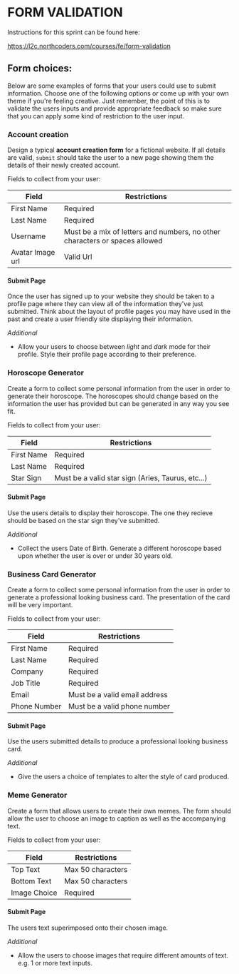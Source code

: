 # FORM VALIDATION

Instructions for this sprint can be found here:

https://l2c.northcoders.com/courses/fe/form-validation

## Form choices:

Below are some examples of forms that your users could use to submit information. Choose one of the following options or come up with your own theme if you're feeling creative. Just remember, the point of this is to validate the users inputs and provide appropriate feedback so make sure that you can apply some kind of restriction to the user input.

### Account creation

Design a typical **account creation form** for a fictional website. If all details are valid, `submit` should take the user to a new page showing them the details of their newly created account.

Fields to collect from your user:

| Field            | Restrictions                                                                |
| ---------------- | --------------------------------------------------------------------------- |
| First Name       | Required                                                                    |
| Last Name        | Required                                                                    |
| Username         | Must be a mix of letters and numbers, no other characters or spaces allowed |
| Avatar Image url | Valid Url                                                                   |

#### Submit Page

Once the user has signed up to your website they should be taken to a profile page where they can view all of the information they've just submitted. Think about the layout of profile pages you may have used in the past and create a user friendly site displaying their information.

_Additional_

- Allow your users to choose between _light_ and _dark_ mode for their profile. Style their profile page according to their preference.

### Horoscope Generator

Create a form to collect some personal information from the user in order to generate their horoscope. The horoscopes should change based on the information the user has provided but can be generated in any way you see fit.

Fields to collect from your user:

| Field      | Restrictions                                      |
| ---------- | ------------------------------------------------- |
| First Name | Required                                          |
| Last Name  | Required                                          |
| Star Sign  | Must be a valid star sign (Aries, Taurus, etc...) |

#### Submit Page

Use the users details to display their horoscope. The one they recieve should be based on the star sign they've submitted.

_Additional_

- Collect the users Date of Birth. Generate a different horoscope based upon whether the user is over or under 30 years old.

### Business Card Generator

Create a form to collect some personal information from the user in order to generate a professional looking business card. The presentation of the card will be very important.

Fields to collect from your user:

| Field        | Restrictions                  |
| ------------ | ----------------------------- |
| First Name   | Required                      |
| Last Name    | Required                      |
| Company      | Required                      |
| Job Title    | Required                      |
| Email        | Must be a valid email address |
| Phone Number | Must be a valid phone number  |

#### Submit Page

Use the users submitted details to produce a professional looking business card.

_Additional_

- Give the users a choice of templates to alter the style of card produced.

### Meme Generator

Create a form that allows users to create their own memes. The form should allow the user to choose an image to caption as well as the accompanying text.

Fields to collect from your user:

| Field        | Restrictions      |
| ------------ | ----------------- |
| Top Text     | Max 50 characters |
| Bottom Text  | Max 50 characters |
| Image Choice | Required          |

#### Submit Page

The users text superimposed onto their chosen image.

_Additional_

- Allow the users to choose images that require different amounts of text. e.g. 1 or more text inputs.
